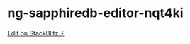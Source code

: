 # ng-sapphiredb-editor-nqt4ki

[Edit on StackBlitz ⚡️](https://stackblitz.com/edit/ng-sapphiredb-editor-nqt4ki)